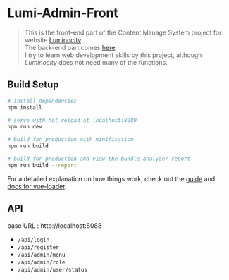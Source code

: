# Lumi-Admin-Front

> This is the front-end part of the Content Manage System project for website [Luminocity](http://luminocity.cn/).  
> The back-end part comes [here](https://github.com/enzocxt/Lumi-Admin-Back).  
> I try to learn web development skills by this project, although *Luminocity* does not need many of the functions.  

## Build Setup

``` bash
# install dependencies
npm install

# serve with hot reload at localhost:8080
npm run dev

# build for production with minification
npm run build

# build for production and view the bundle analyzer report
npm run build --report
```

For a detailed explanation on how things work, check out the [guide](http://vuejs-templates.github.io/webpack/) and [docs for vue-loader](http://vuejs.github.io/vue-loader).


## API
base URL : http://localhost:8088
* `/api/login`
* `/api/register`
* `/api/admin/menu`
* `/api/admin/role`
* `/api/admin/user/status`
